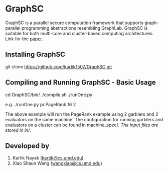 GraphSC
======

GraphSC is a parallel secure computation framework that supports graph-parallel programming abstractions resembling GraphLab. GraphSC is suitable for both multi-core and cluster-based computing architectures. Link for the [paper](http://www.cs.umd.edu/~kartik/papers/3_graphsc.pdf).

## Installing GraphSC
git clone https://github.com/kartik1507/GraphSC.git

## Compiling and Running GraphSC - Basic Usage
cd GraphSC/bin/
./compile.sh
./runOne.py <experiment> <inputlength> <garblers>

e.g. ./runOne.py pr.PageRank 16 2

The above example will run the PageRank example using 2 garblers and 2 evaluators on the same machine. The configuration for running garblers and evaluators on a cluster can be found in machine_spec/*. The input files are stored in in/*.

## Developed by
1. Kartik Nayak (kartik@cs.umd.edu)
2. Xiao Shaun Wang (wangxiao@cs.umd.edu)
